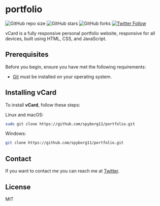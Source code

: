 # portfolio

![GitHub repo size](https://img.shields.io/github/repo-size/spyborg11/portfolio)
![GitHub stars](https://img.shields.io/github/stars/spyborg11/portfolio?style=social)
![GitHub forks](https://img.shields.io/github/forks/spyborg11/portfolio?style=social)
[![Twitter Follow](https://img.shields.io/twitter/follow/gobinda2222?style=social)](https://twitter.com/gobinda2222)

vCard is a fully responsive personal portfolio website, responsive for all devices, built using HTML, CSS, and JavaScript.



## Prerequisites

Before you begin, ensure you have met the following requirements:

* [Git](https://git-scm.com/downloads "Download Git") must be installed on your operating system.

## Installing vCard

To install **vCard**, follow these steps:

Linux and macOS:

```bash
sudo git clone https://github.com/spyborg11/portfolio.git
```

Windows:

```bash
git clone https://github.com/spyborg11/portfolio.git
```

## Contact

If you want to contact me you can reach me at [Twitter]().

## License

MIT
